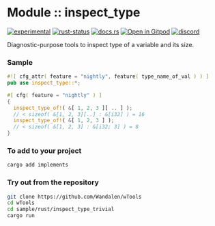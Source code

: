 <!-- {{# generate.module_header{} #}} -->

# Module :: inspect_type
[![experimental](https://raster.shields.io/static/v1?label=stability&message=experimental&color=orange&logoColor=eee)](https://github.com/emersion/stability-badges#experimental) [![rust-status](https://github.com/Wandalen/wTools/actions/workflows/ModuleInspectTypePush.yml/badge.svg)](https://github.com/Wandalen/wTools/actions/workflows/ModuleInspectTypePush.yml) [![docs.rs](https://img.shields.io/docsrs/inspect_type?color=e3e8f0&logo=docs.rs)](https://docs.rs/inspect_type) [![Open in Gitpod](https://raster.shields.io/static/v1?label=try&message=online&color=eee&logo=gitpod&logoColor=eee)](https://gitpod.io/#RUN_PATH=.,SAMPLE_FILE=sample%2Frust%2Finspect_type_trivial_sample%2Fsrc%2Fmain.rs,RUN_POSTFIX=--example%20inspect_type_trivial_sample/https://github.com/Wandalen/wTools) [![discord](https://img.shields.io/discord/872391416519737405?color=eee&logo=discord&logoColor=eee&label=ask)](https://discord.gg/m3YfbXpUUY)

Diagnostic-purpose tools to inspect type of a variable and its size.

### Sample

<!-- {{# generate.module_sample{} #}} -->

```rust
#![ cfg_attr( feature = "nightly", feature( type_name_of_val ) ) ]
pub use inspect_type::*;

#[ cfg( feature = "nightly" ) ]
{
  inspect_type_of!( &[ 1, 2, 3 ][ .. ] );
  // < sizeof( &[1, 2, 3][..] : &[i32] ) = 16
  inspect_type_of!( &[ 1, 2, 3 ] );
  // < sizeof( &[1, 2, 3] : &[i32; 3] ) = 8
}

```

### To add to your project

```sh
cargo add implements
```

### Try out from the repository

```sh
git clone https://github.com/Wandalen/wTools
cd wTools
cd sample/rust/inspect_type_trivial
cargo run
```
